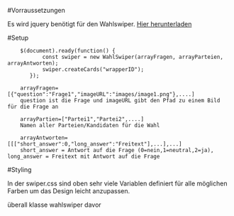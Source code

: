 #Vorraussetzungen

Es wird jquery benötigt für den Wahlswiper. [Hier herunterladen](https://jquery.com)

#Setup

```
    $(document).ready(function() {
           const swiper = new WahlSwiper(arrayFragen, arrayParteien, arrayAntworten);
           swiper.createCards("wrapperID");
       });

    arrayFragen=[{"question":"Frage1","imageURL":"images/image1.png"},....]
    question ist die Frage und imageURL gibt den Pfad zu einem Bild für die Frage an

    arrayPartien=["Partei1","Partei2",....]
    Namen aller Parteien/Kandidaten für die Wahl

    arrayAntworten=[[["short_answer":0,"long_answer":"Freitext"],...],...]
    short_answer = Antwort auf die Frage (0=nein,1=neutral,2=ja), long_answer = Freitext mit Antwort auf die Frage
```

#Styling

In der swiper.css sind oben sehr viele Variablen definiert für alle möglichen Farben um das Design leicht anzupassen.

überall klasse wahlswiper davor
